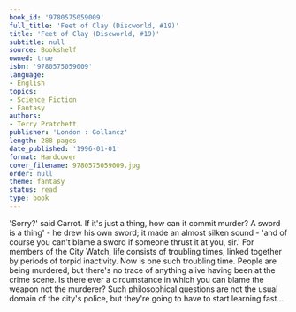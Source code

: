 ```yaml
---
book_id: '9780575059009'
full_title: 'Feet of Clay (Discworld, #19)'
title: 'Feet of Clay (Discworld, #19)'
subtitle: null
source: Bookshelf
owned: true
isbn: '9780575059009'
language:
- English
topics:
- Science Fiction
- Fantasy
authors:
- Terry Pratchett
publisher: 'London : Gollancz'
length: 288 pages
date_published: '1996-01-01'
format: Hardcover
cover_filename: 9780575059009.jpg
order: null
theme: fantasy
status: read
type: book
---
```

'Sorry?' said Carrot. If it's just a thing, how can it commit murder? A sword is a thing' - he drew his own sword; it made an almost silken sound - 'and of course you can't blame a sword if someone thrust it at you, sir.'
For members of the City Watch, life consists of troubling times, linked together by periods of torpid inactivity. Now is one such troubling time. People are being murdered, but there's no trace of anything alive having been at the crime scene. Is there ever a circumstance in which you can blame the weapon not the murderer? Such philosophical questions are not the usual domain of the city's police, but they're going to have to start learning fast...
